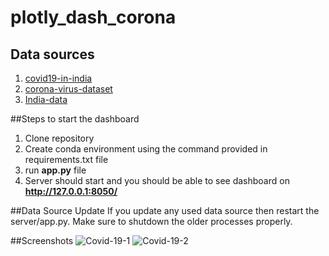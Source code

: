 # plotly_dash_corona

## Data sources
1. [covid19-in-india](https://www.kaggle.com/sudalairajkumar/covid19-in-india)
2. [corona-virus-dataset](https://www.kaggle.com/sudalairajkumar/novel-corona-virus-2019-dataset)
3. [India-data](https://www.mohfw.gov.in/)

##Steps to start the dashboard
1. Clone repository
2. Create conda environment using the command provided in requirements.txt file
3. run **app.py** file
4. Server should start and you should be able to see dashboard on **http://127.0.0.1:8050/**


##Data Source Update
If you update any used data source then restart the server/app.py. Make sure to shutdown the older processes properly.

##Screenshots
![Covid-19-1](https://user-images.githubusercontent.com/21161695/77848797-fb405180-71e4-11ea-9653-ad24e77e4e37.JPG)
![Covid-19-2](https://user-images.githubusercontent.com/21161695/77848795-fa0f2480-71e4-11ea-969d-538e43f9ede6.JPG)  
